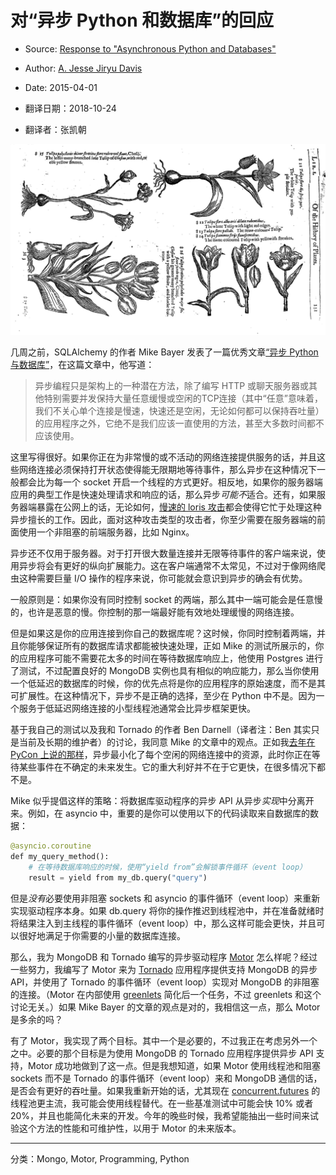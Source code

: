 # 对“异步 Python 和数据库”的回应

- Source: [Response to "Asynchronous Python and Databases"][source]
- Author: [A. Jesse Jiryu Davis][author]
- Date: 2015-04-01

- 翻译日期：2018-10-24
- 翻译者：张凯朝

![Tulips](tulips.png)

几周之前，SQLAlchemy 的作者 Mike Bayer 发表了一篇优秀文章[“异步 Python 与数据库”]["Asynchronous Python and Databases"]，在这篇文章中，他写道：

> 异步编程只是架构上的一种潜在方法，除了编写 HTTP 或聊天服务器或其他特别需要并发保持大量任意缓慢或空闲的TCP连接（其中“任意”意味着，我们不关心单个连接是慢速，快速还是空闲，无论如何都可以保持吞吐量）的应用程序之外，它绝不是我们应该一直使用的方法，甚至大多数时间都不应该使用。

这里写得很好。如果你正在为非常慢的或不活动的网络连接提供服务的话，并且这些网络连接必须保持打开状态使得能无限期地等待事件，那么异步在这种情况下一般都会比为每一个 socket 开启一个线程的方式更好。相反地，如果你的服务器端应用的典型工作是快速处理请求和响应的话，那么异步*可能不*适合。还有，如果服务器端暴露在公网上的话，无论如何，[慢速的 loris 攻击][slow loris attack]都会使得它忙于处理这种异步擅长的工作。因此，面对这种攻击类型的攻击者，你至少需要在服务器端的前面使用一个非阻塞的前端服务器，比如 Nginx。

异步还不仅用于服务器。对于打开很大数量连接并无限等待事件的客户端来说，使用异步将会有更好的纵向扩展能力。这在客户端通常不太常见，不过对于像网络爬虫这种需要巨量 I/O 操作的程序来说，你可能就会意识到异步的确会有优势。

一般原则是：如果你没有同时控制 socket 的两端，那么其中一端可能会是任意慢的，也许是恶意的慢。你控制的那一端最好能有效地处理缓慢的网络连接。

但是如果这是你的应用连接到你自己的数据库呢？这时候，你同时控制着两端，并且你能够保证所有的数据库请求都能被快速处理，正如 Mike 的测试所展示的，你的应用程序可能不需要花太多的时间在等待数据库响应上，他使用 Postgres 进行了测试，不过配置良好的 MongoDB 实例也具有相似的响应能力，那么当你使用一个低延迟的数据库的时候，你的优先点将是你的应用程序的原始速度，而不是其可扩展性。在这种情况下，异步不是正确的选择，至少在 Python 中不是。因为一个服务于低延迟网络连接的小型线程池通常会比异步框架更快。

基于我自己的测试以及我和 Tornado 的作者 Ben Darnell（译者注：Ben 其实只是当前及长期的维护者）的讨论，我同意 Mike 的文章中的观点。正如我[去年在 PyCon 上说的那样][said at PyCon last year]，异步最小化了每个空闲的网络连接中的资源，此时你正在等待某些事件在不确定的未来发生。它的重大利好并不在于它更快，在很多情况下都不是。

Mike 似乎提倡这样的策略：将数据库驱动程序的异步 API 从异步*实现*中分离开来。例如，在 asyncio 中，重要的是你可以使用以下的代码读取来自数据库的数据：

```python
@asyncio.coroutine
def my_query_method():
    # 在等待数据库响应的时候，使用“yield from”会解锁事件循环（event loop）
    result = yield from my_db.query("query")
```

但是*没有*必要使用非阻塞 sockets 和 asyncio 的事件循环（event loop）来重新实现驱动程序本身。如果 db.query 将你的操作推迟到线程池中，并在准备就绪时将结果注入到主线程的事件循环（event loop）中，那么这样可能会更快，并且可以很好地满足于你需要的小量的数据库连接。

那么，我为 MongoDB 和 Tornado 编写的异步驱动程序 [Motor][] 怎么样呢？经过一些努力，我编写了 Motor 来为 [Tornado][] 应用程序提供支持 MongoDB 的异步 API，并使用了 Tornado 的事件循环（event loop）实现对 MongoDB 的非阻塞的连接。（Motor 在内部使用 [greenlets][] 简化后一个任务，不过 greenlets 和这个讨论无关。）如果 Mike Bayer 的文章的观点是对的，我相信这一点，那么 Motor 是多余的吗？

有了 Motor，我实现了两个目标。其中一个是必要的，不过我正在考虑另外一个之中。必要的那个目标是为使用 MongoDB 的 Tornado 应用程序提供异步 API 支持，Motor 成功地做到了这一点。但是我想知道，如果 Motor 使用线程池和阻塞 sockets 而不是 Tornado 的事件循环（event loop）来和 MongoDB 通信的话，是否会有更好的吞吐量。如果我重新开始的话，尤其现在 [concurrent.futures][] 的线程池更主流，我可能会使用线程替代。在一些基准测试中可能会快 10% 或者 20%，并且也能简化未来的开发。今年的晚些时候，我希望能抽出一些时间来试验这个方法的性能和可维护性，以用于 Motor 的未来版本。

----

分类：Mongo, Motor, Programming, Python

[source]: https://emptysqua.re/blog/response-to-asynchronous-python-and-databases/
[author]: https://twitter.com/jessejiryudavis

["Asynchronous Python and Databases"]: http://techspot.zzzeek.org/2015/02/15/asynchronous-python-and-databases/
[slow loris attack]: http://en.wikipedia.org/wiki/Slowloris_%28software%29
[said at PyCon last year]: https://emptysqua.re/blog/pycon-2014-video-what-is-async/
[Motor]: http://motor.readthedocs.org/
[Tornado]: http://www.tornadoweb.org/
[greenlets]: http://greenlet.readthedocs.org/
[concurrent.futures]: http://pythonhosted.org/futures/
